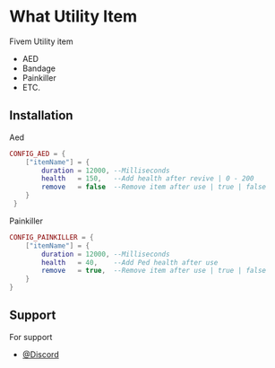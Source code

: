 
# What Utility Item

Fivem Utility item
- AED 
- Bandage
- Painkiller
- ETC.


## Installation

Aed

```lua
CONFIG_AED = {
    ["itemName"] = {
        duration = 12000, --Milliseconds 
        health   = 150,   --Add health after revive | 0 - 200
        remove   = false  --Remove item after use | true | false
    }
 }
```
    

Painkiller

```lua
CONFIG_PAINKILLER = {
    ["itemName"] = {
        duration = 12000, --Milliseconds 
        health   = 40,    --Add Ped health after use
        remove   = true,  --Remove item after use | true | false
    }
}
```
    

## Support

For support
- [@Discord](http://discord.gg/HTpBuFXhUy)
